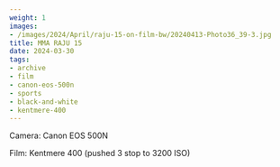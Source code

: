 ```yaml
---
weight: 1
images:
- /images/2024/April/raju-15-on-film-bw/20240413-Photo36_39-3.jpg
title: MMA RAJU 15
date: 2024-03-30
tags:
- archive
- film
- canon-eos-500n
- sports
- black-and-white
- kentmere-400
---
```


Camera: Canon EOS 500N

Film: Kentmere 400 (pushed 3 stop to 3200 ISO)